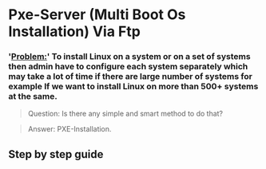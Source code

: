# Pxe-Server (Multi Boot Os Installation) Via Ftp

### '<Problem:>' To install Linux on a system or on a set of systems then admin have to configure each system separately which may take a lot of time if there are large number of systems for example If we want to install Linux on more than 500+ systems at the same.

>  Question: Is there any simple and smart method to do that?

> Answer: PXE-Installation.


## Step by step guide
